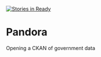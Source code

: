 [![Stories in Ready](https://badge.waffle.io/datawagovau/pandora.svg?label=ready&title=Ready)](http://waffle.io/datawagovau/pandora)

# Pandora
Opening a CKAN of government data
